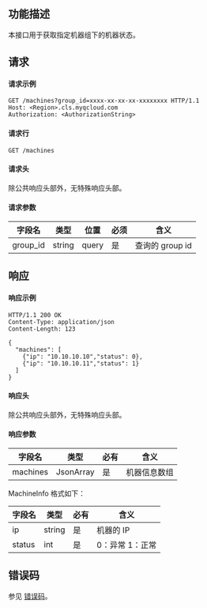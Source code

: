 ## 功能描述

本接口用于获取指定机器组下的机器状态。

## 请求
#### 请求示例

```shell
GET /machines?group_id=xxxx-xx-xx-xx-xxxxxxxx HTTP/1.1
Host: <Region>.cls.myqcloud.com
Authorization: <AuthorizationString>
```

#### 请求行

```shell
GET /machines
```

#### 请求头

除公共响应头部外，无特殊响应头部。

#### 请求参数

| 字段名        |  类型  | 位置  | 必须 |      含义                       |
|--------------|--------|------|---------|--------------------------------|
| group_id     | string | query| 是      |查询的 group id                   |

## 响应

#### 响应示例

```shell
HTTP/1.1 200 OK
Content-Type: application/json
Content-Length: 123

{
  "machines": [
    {"ip": "10.10.10.10","status": 0},
    {"ip": "10.10.10.11","status": 1}
  ]
}
```

#### 响应头

除公共响应头部外，无特殊响应头部。

#### 响应参数

|  字段名      |  类型     | 必有 |        含义                    |
|-------------|-----------|---------|-------------------------------|
| machines    |JsonArray  | 是      | 机器信息数组                    |

MachineInfo 格式如下：

|  字段名     |  类型  | 必有 |        含义                    |
|------------|--------|---------|-------------------------------|
| ip         | string | 是      | 机器的 IP                    |
| status     | int    | 是      | 0：异常   1：正常            |

## 错误码

参见 [错误码](https://cloud.tencent.com/document/product/614/12402)。
